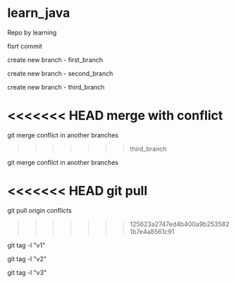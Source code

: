 # learn_java
Repo by learning

fisrt commit

create new branch - first_branch

create new branch - second_branch

create new branch - third_branch

<<<<<<< HEAD
merge with conflict
=======
git merge conflict in another branches
>>>>>>> third_branch


git merge conflict in another branches

<<<<<<< HEAD
git pull
=======
git pull origin conflicts
>>>>>>> 125623a2747ed4b400a9b2535821b7e4a8561c91


git tag -l "v1"

git tag -l "v2"

git tag -l "v3"